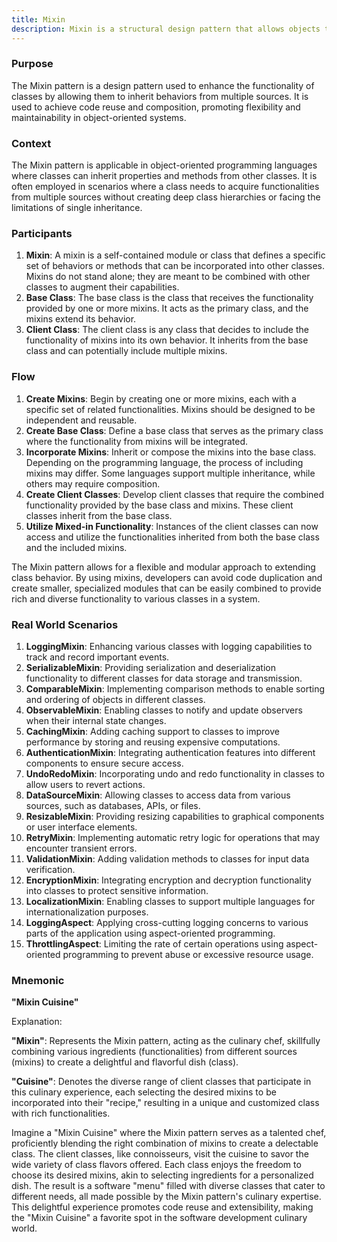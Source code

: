```yaml
---
title: Mixin
description: Mixin is a structural design pattern that allows objects to inherit behaviors and functionalities from multiple sources without requiring the objects to inherit from those sources.
---
```


### Purpose

 The Mixin pattern is a design pattern used to enhance the functionality of classes by allowing them to inherit behaviors from multiple sources. It is used to achieve code reuse and composition, promoting flexibility and maintainability in object-oriented systems.

### Context

 The Mixin pattern is applicable in object-oriented programming languages where classes can inherit properties and methods from other classes. It is often employed in scenarios where a class needs to acquire functionalities from multiple sources without creating deep class hierarchies or facing the limitations of single inheritance.

### Participants

1. **Mixin**: A mixin is a self-contained module or class that defines a specific set of behaviors or methods that can be incorporated into other classes. Mixins do not stand alone; they are meant to be combined with other classes to augment their capabilities.
2. **Base Class**: The base class is the class that receives the functionality provided by one or more mixins. It acts as the primary class, and the mixins extend its behavior.
3. **Client Class**: The client class is any class that decides to include the functionality of mixins into its own behavior. It inherits from the base class and can potentially include multiple mixins.

### Flow
1. **Create Mixins**: Begin by creating one or more mixins, each with a specific set of related functionalities. Mixins should be designed to be independent and reusable.
2. **Create Base Class**: Define a base class that serves as the primary class where the functionality from mixins will be integrated.
3. **Incorporate Mixins**: Inherit or compose the mixins into the base class. Depending on the programming language, the process of including mixins may differ. Some languages support multiple inheritance, while others may require composition.
4. **Create Client Classes**: Develop client classes that require the combined functionality provided by the base class and mixins. These client classes inherit from the base class.
5. **Utilize Mixed-in Functionality**: Instances of the client classes can now access and utilize the functionalities inherited from both the base class and the included mixins.

The Mixin pattern allows for a flexible and modular approach to extending class behavior. By using mixins, developers can avoid code duplication and create smaller, specialized modules that can be easily combined to provide rich and diverse functionality to various classes in a system.


### Real World Scenarios

1. **LoggingMixin**: Enhancing various classes with logging capabilities to track and record important events.
2. **SerializableMixin**: Providing serialization and deserialization functionality to different classes for data storage and transmission.
3. **ComparableMixin**: Implementing comparison methods to enable sorting and ordering of objects in different classes.
4. **ObservableMixin**: Enabling classes to notify and update observers when their internal state changes.
5. **CachingMixin**: Adding caching support to classes to improve performance by storing and reusing expensive computations.
6. **AuthenticationMixin**: Integrating authentication features into different components to ensure secure access.
7. **UndoRedoMixin**: Incorporating undo and redo functionality in classes to allow users to revert actions.
8. **DataSourceMixin**: Allowing classes to access data from various sources, such as databases, APIs, or files.
9. **ResizableMixin**: Providing resizing capabilities to graphical components or user interface elements.
10. **RetryMixin**: Implementing automatic retry logic for operations that may encounter transient errors.
11. **ValidationMixin**: Adding validation methods to classes for input data verification.
12. **EncryptionMixin**: Integrating encryption and decryption functionality into classes to protect sensitive information.
13. **LocalizationMixin**: Enabling classes to support multiple languages for internationalization purposes.
14. **LoggingAspect**: Applying cross-cutting logging concerns to various parts of the application using aspect-oriented programming.
15. **ThrottlingAspect**: Limiting the rate of certain operations using aspect-oriented programming to prevent abuse or excessive resource usage.


### Mnemonic

**"Mixin Cuisine"**

Explanation:

**"Mixin"**: Represents the Mixin pattern, acting as the culinary chef, skillfully combining various ingredients (functionalities) from different sources (mixins) to create a delightful and flavorful dish (class).

**"Cuisine"**: Denotes the diverse range of client classes that participate in this culinary experience, each selecting the desired mixins to be incorporated into their "recipe," resulting in a unique and customized class with rich functionalities.

Imagine a "Mixin Cuisine" where the Mixin pattern serves as a talented chef, proficiently blending the right combination of mixins to create a delectable class. The client classes, like connoisseurs, visit the cuisine to savor the wide variety of class flavors offered. Each class enjoys the freedom to choose its desired mixins, akin to selecting ingredients for a personalized dish. The result is a software "menu" filled with diverse classes that cater to different needs, all made possible by the Mixin pattern's culinary expertise. This delightful experience promotes code reuse and extensibility, making the "Mixin Cuisine" a favorite spot in the software development culinary world.